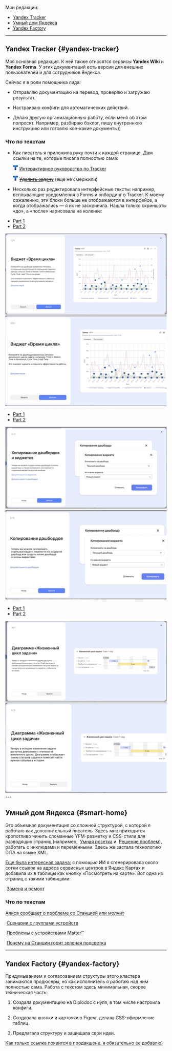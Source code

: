 Мои редакции:

- [Yandex Tracker](#yandex-tracker)
- [Умный дом Яндекса](#smart-home)
- [Yandex Factory](#yandex-factory)

---

## Yandex Tracker {#yandex-tracker}

Моя основная редакция. К ней также относятся сервисы **Yandex Wiki** и **Yandex Forms**. У этих документаций есть версии для внешних пользователей и для сотрудников Яндекса.

Сейчас я в роли помощника лида:

- Отправляю документацию на перевод, проверяю и загружаю результат.

- Настраиваю конфиги для автоматических действий.

- Делаю другую организационную работу, если меня об этом попросят. Например, разбираю бэклог, пишу внутреннюю инструкцию или готовлю кое-какие документы))

### Что по текстам

* Как писатель я приложила руку почти к каждой странице. Дам ссылки на те, которые писала полностью сама:

  ![](tracker.png) [Интерактивное руководство по Tracker](https://yandex.ru/support/tracker/ru/user/quick-guide)

  ![](tracker.png) [~~Удалить задачу~~](#) (еще не смержили)

* Несколько раз редактировала интерфейсные тексты: например, всплывающие уведомления в Forms и онбординг в Tracker. К моему сожалению, эти блоки больше не отображаются в интерфейсе, а когда отображались — я их не заскринила. Нашла только скриншоты «до», а «после» нарисовала на коленке:

<div class="tabs-container">
  <ul class="tabs">
    <li class="active">
      <a href="">Part 1</a>
    </li>
    <li>
      <a href="">Part 2</a>
    </li>
  </ul>
  <div class="tabs-content">
    <div class="tabs-panel active" data-index="0">
      <img src="3-3.jpg">
    </div>
    <div class="tabs-panel" data-index="1">
      <img src="3.jpg">
    </div>
  </div>
</div>

<div class="tabs-container">
  <ul class="tabs">
    <li class="active">
      <a href="">Part 1</a>
    </li>
    <li>
      <a href="">Part 2</a>
    </li>
  </ul>
  <div class="tabs-content">
    <div class="tabs-panel active" data-index="2">
      <img src="2-2.jpg">
    </div>
    <div class="tabs-panel" data-index="3">
      <img src="2.jpg">
    </div>
  </div>
</div>

<div class="tabs-container">
  <ul class="tabs">
    <li class="active">
      <a href="">Part 1</a>
    </li>
    <li>
      <a href="">Part 2</a>
    </li>
  </ul>
  <div class="tabs-content">
    <div class="tabs-panel active" data-index="4">
      <img src="1-1.jpg">
    </div>
    <div class="tabs-panel" data-index="5">
      <img src="1.jpg">
    </div>
  </div>
</div>
---

## Умный дом Яндекса {#smart-home}

Это объемная документация со сложной структурой, с которой я работаю как дополнительный писатель. Здесь мне приходится кропотливо чинить сломанные YFM-разметку и CSS-стили для разводящих страниц (например, <img src="https://yastatic.net/s3/doc-binary/docs/support/selfhost/alice/station/smart-home-app.svg" alt="" yfm_patched="1" height="20px"> [Умная розетка](https://alice.yandex.ru/support/ru/socket/) и <img src="https://yastatic.net/s3/doc-binary/docs/support/selfhost/alice/station/smart-home-app.svg" alt="" yfm_patched="1" height="20px"> [Решение проблем](https://alice.yandex.ru/support/ru/station/troubleshooting/)), работать с инклюдами и переменными.  Здесь же застала технологию DITA на языке XML.

<u>Еще была интересная задача:</u> с помощью ИИ я сгенерировала около сотни ссылок на адреса сервисных центров в Яндекс Картах и добавила их в таблицы как кнопку «Посмотреть на карте». Вот одна из страниц с такими таблицами: 

<img src="https://yastatic.net/s3/doc-binary/docs/support/selfhost/alice/station/smart-home-app.svg" alt="" yfm_patched="1" height="20px"> [Замена и ремонт](https://alice.yandex.ru/support/ru/services)

### Что по текстам 

[Алиса сообщает о проблеме со Станцией или молчит](https://alice.yandex.ru/support/ru/station/troubleshooting/assistant-reports#tape)

<img src="https://yastatic.net/s3/doc-binary/docs/support/selfhost/alice/station/smart-home-app.svg" alt="" yfm_patched="1" height="20px"> [Сценарии с группами устройств](https://alice.yandex.ru/support/ru/smart-home/scenarios/device-group)

<img src="https://yastatic.net/s3/doc-binary/docs/support/selfhost/alice/station/smart-home-app.svg" alt="" yfm_patched="1" height="20px"> [Проблемы с устройствами Matter™](https://alice.yandex.ru/support/ru/smart-home/third-party/troubleshooting/matter)

<img src="https://yastatic.net/s3/doc-binary/docs/support/selfhost/alice/station/smart-home-app.svg" alt="" yfm_patched="1" height="20px"> [Почему на Станции горит зеленая подсветка](https://alice.yandex.ru/support/ru/station/troubleshooting/green-light)

---

## Yandex Factory {#yandex-factory}

Придумыванием и согласованием структуры этого кластера занимаются продюсеры, но как исполнитель я работаю над ним полностью сама. Работа с текстом здесь минимальная, скорее техническая часть:

1. Создала документацию на Diplodoc с нуля, в том числе настроила конфиги.

2. Создавала кнопки и карточки в Figma, делала CSS-оформление таблиц.

3. Предлагала структуру и защищала свои идеи.

<u>Как только ссылка появится в продакшене, я обязательно ее добавлю)</u>


<style>
@media screen and (max-width: 600px) {
  .tabs {
    flex-direction: column;
  }
    
  .tabs li {
    width: 100%;
  }
    
  .tabs li:not(:last-child) {
    margin-right: 0;
  }
    
  .tabs li a {
    border-radius: 0;
    opacity: 1;
    top: 0;
  }
    
  .tabs li.active a::before {
    content: '•';
    padding-right: 5px;
  }
    
  .tabs-content {
    border-radius: 0;
  }
}
</style>

<script>
const tabLinks = document.querySelectorAll(".tabs a");
const tabPanels = document.querySelectorAll(".tabs-panel");
for(let el of tabLinks) {
  el.addEventListener("click", e => {
    e.preventDefault();
    
    document.querySelector('.tabs li.active').classList.remove("active");
    document.querySelector('.tabs-panel.active').classList.remove("active");
    const parentListItem = el.parentElement;
    parentList.classList.add("active");
    const index = [...parentListItem.parentElement.children].indexOf(parentListItem);
    
    const panel = [...tabPanels].filter(el => el.getAttribute("data-index") == index);
    panel[0].classList.add("active");
  });
}
</script>
